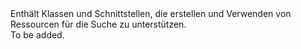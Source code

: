 <Namespace Name="Microsoft.Azure.Search">
  <Docs>
    <summary>Enthält Klassen und Schnittstellen, die erstellen und Verwenden von Ressourcen für die Suche zu unterstützen.</summary> 
    <remarks>To be added.</remarks>
  </Docs>
</Namespace>
